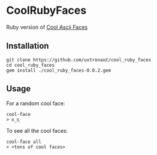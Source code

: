 # CoolRubyFaces

Ruby version of [Cool Ascii Faces](https://github.com/maxogden/cool-ascii-faces)

## Installation

```
git clone https://github.com/uxtronaut/cool_ruby_faces
cd cool_ruby_faces
gem install ./cool_ruby_faces-0.0.2.gem
```

## Usage

For a random cool face:

```
cool-face
> ಠ_ರೃ
```

To see all the cool faces:

```
cool-face all
> <tons of cool faces>
```
